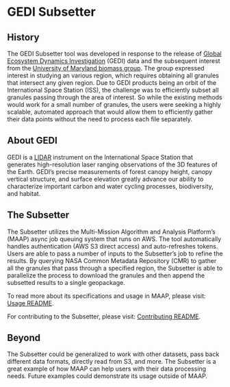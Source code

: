 # GEDI Subsetter

## History

The GEDI Subsetter tool was developed in response to the release of [Global Ecosystem Dynamics Investigation]((https://www.earthdata.nasa.gov/sensors/gedi)) (GEDI) data and the subsequent interest from the [University of Maryland biomass group](https://geog.umd.edu/). The group expressed interest in studying an various region, which requires obtaining all granules that intersect any given region. Due to GEDI products being an orbit of the International Space Station (ISS), the challenge was to efficiently subset all granules passing through the area of interest. So while the existing methods would work for a small number of granules, the users were seeking a highly scalable, automated approach that would allow them to efficiently gather their data points without the need to process each file separately.

## About GEDI

GEDI is a [LIDAR](https://www.earthdata.nasa.gov/technology/lidar) instrument on the International Space Station that generates high-resolution laser ranging observations of the 3D features of the Earth. GEDI’s precise measurements of forest canopy height, canopy vertical structure, and surface elevation greatly advance our ability to characterize important carbon and water cycling processes, biodiversity, and habitat.

## The Subsetter

The Subsetter utilizes the Multi-Mission Algorithm and Analysis Platform’s (MAAP) async job queuing system that runs on AWS. The tool automatically handles authentication (AWS S3 direct access) and auto-refreshes tokens. Users are able to pass a number of inputs to the Subsetter’s job to refine the results. By querying NASA Common Metadata Repository (CMR) to gather all the granules that pass through a specified region, the Subsetter is able to parallelize the process to download the granules and then append the subsetted results to a single geopackage.

To read more about its specifications and usage in MAAP, please visit: [Usage README](src/gedi_subset/MAAP_USAGE.md).

For contributing to the Subsetter, please visit: [Contributing README](./CONTRIBUTING.md).

## Beyond

The Subsetter could be generalized to work with other datasets, pass back different data formats, directly read from S3, and more. The Subsetter is a great example of how MAAP can help users with their data processing needs. Future examples could demonstrate its usage outside of MAAP.
